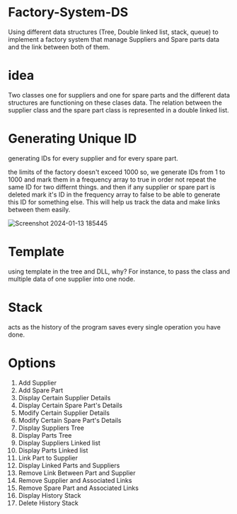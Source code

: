 # Factory-System-DS
Using different data structures (Tree, Double linked list, stack, queue) to implement a factory system that manage Suppliers and Spare parts data and the link between both of them.

# idea
Two classes one for suppliers and one for spare parts and the different data structures are functioning on these clases data.
The relation between the supplier class and the spare part class is represented in a double linked list.

# Generating Unique ID
generating IDs for every supplier and for every spare part.

the limits of the factory doesn't exceed 1000 so, we generate IDs from 1 to 1000 and mark them in a frequency array to true in order not repeat the same ID for two differnt things.
and then if any supplier or spare part is deleted mark it's ID in the frequency array to false to be able to generate this ID for something else. This will help us track the data and make links between them easily.

![Screenshot 2024-01-13 185445](https://github.com/Zay-nabb/Factory-System-DS/assets/156392721/c677fc54-e828-49aa-92c7-87fef13be08a)

# Template
using template in the tree and DLL, why?
For instance, to pass the class and multiple data of one supplier into one node.

# Stack
acts as the history of the program saves every single operation you have done.

# Options 
1. Add Supplier
2. Add Spare Part
3. Display Certain Supplier Details
4. Display Certain Spare Part's Details
5. Modify Certain Supplier Details
6. Modify Certain Spare Part's Details
7. Display Suppliers Tree
8. Display Parts Tree
9. Display Suppliers Linked list
10. Display Parts Linked list
11. Link Part to Supplier
12. Display Linked Parts and Suppliers
13. Remove Link Between Part and Supplier
14. Remove Supplier and Associated Links
15. Remove Spare Part and Associated Links
16. Display History Stack
17. Delete History Stack

